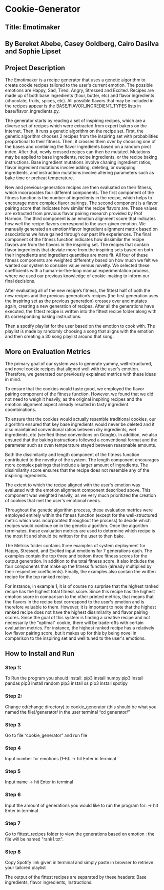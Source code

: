 # Cookie-Generator
## Title: Emotimaker
## By Bereket Abebe, Casey Goldberg, Cairo Dasilva and Sophie Lipset
## Project Description
The Emotimaker is a recipe generator that uses a genetic algorithm to create 
cookie recipes tailored to the user's current emotion. The possible emotions 
are Happy, Sad, Tired, Angry, Stressed and Excited. Recipes are made up of both
base ingredients (flour, butter, etc) and flavor ingredients (chocolate, 
fruits, spices, etc). All possible flavors that may be included in the recipes
appear is the BASE/FlAVOR_INGREDIENT_TYPES lists in base/flavor_ingredients.py.


The generator starts by reading a set of inspiring recipes, which are a diverse
set of recipes which were extracted from expert bakers on the internet. Then, 
it runs a genetic algorithm on the recipe set. First, the genetic algorithm 
chooses 2 recipes from the inspiring set with probabilities proportional to 
their fitness. Then, it crosses them over by choosing one of the bases and 
combining the flavor ingredients based on a random pivot index. After that, 
newly crossed recipes can then be mutated. Mutations may be applied to base 
ingredients, recipe ingredients, or the recipe baking instructions. Base 
ingredient mutations involve chaning ingredient ratios, flavor ingredient 
mutations involve adding, deleting, or swapping ingredients, and instruction 
mutations involve altering parameters such as bake time or preheat temperature.


New and previous-generation recipes are then evaluated on their fitness, which
incorporates four different components. The first component of the fitness 
function is the number of ingredients in the recipe, which helps to encourage 
more complex flavor pairings. The second component is a flavor pairing score
that indicates how similar the recipe flavors are. These values are extracted
from previous flavor pairing research provided by Prof Harmon. The third 
component is an emotion alignment score that indicates how well the recipe
flavors correspond to the user-given emotion. We manually generated an
emotion/flavor ingredient alignment matrix based on associations we have gained
through our past life experiences. The final component of the fitness function
indicates how dissimilar the recipe flavors are from the flavors in the
inspiring set. The recipes that contain flavor ingredients that deviate more 
from the inspiring sets based on both their ingredients and ingredient 
quantities are more fit. All four of these fitness components are weighted 
differently based on how much we felt we wanted our system to consider value
versus novelty. We selected these coefficients with a human-in-the-loop manual 
experimentation process, where we used our previous knowledge of cookie-making
to inform our final decisions.


After evaluating all of the new recipe’s fitness, the fittest half of both the new 
recipes and the previous generation’s recipes (the first generation uses the 
inspiring set as the previous generation) crosses over and mutates again, 
creating a new generation of recipes. After all the generations have executed,
the fittest recipe is written into the fittest recipe folder along with its
corresponding baking instructions. 


Then a spotify playlist for the user based on the emotion to cook with. The 
playlist is made by randomly choosing a song that aligns with the emotion and 
then creating a 30 song playlist around that song. 


## More on Evaluation Metrics

The primary goal of our system was to generate yummy, well-structured, and 
novel cookie recipes that aligned well with the user's emotion. Therefore, we 
generated our previously explained metrics with these ideas in mind. 

To ensure that the cookies would taste good, we employed the flavor pairing 
component of the fitness function. However, we found that we did not need to 
weigh it heavily, as the original inspiring recipes and the emotion alignment 
aspect already resulted in tasty ingredient coombinations.

To ensure that the cookies would actually resemble traditional cookies, our
algorithm ensured that key base ingredients would never be deleted and it also
maintained conventional ratios between dry ingredients, wet ingredients, etc 
(verified these conventions on Google). In addition, we also ensured that the
baking instructions followed a conventional format and the parameter such as
oven temperature stayed between reasonable amounts.

Both the dissimilarity and length component of the fitness function contributed
to the novelty of the system. The length component encourages more complex
pairings that include a larger amount of ingredients. The dissimilarity score
ensures that the recipe does not resemble any of the inspiring ingredients.

The extent to which the recipe aligned with the user's emotion was evaluated
with the emotion alignment component described above. This component was
weighted heavily, as we very much prioritized the creation of cookies that met
the user's emotional needs.

Throughout the genetic algorithm process, these evaluation metrics were
employed entirely within the fitness function (except for the well-structured
metric which was incorporated throughout the process) to decide which recipes
would continue on in the genetic algorithm. Once the algorithm terminates,
these evaluation metrics are used to determine which recipe is the most fit and
should be written for the user to then bake.

The Metrics folder contains three examples of system deployment for Happy, 
Stressed, and Excited input emotions for 7 generations each. The examples contain
the top three and bottom three fitness scores for the output generation. In
addition to the total fitness score, it also includes the four components that
make up the fitness function (already multiplied by their respective 
coefficients). Finally, the examples also contain the written recipe for the 
top ranked recipe.

For instance, in example 1, it is of course no surprise that the highest ranked
recipe has the highest total fitness score. Since this recipe has the highest
emotion score in comparison to the other printed metrics, that means that the 
flavors in the recipe best correspond to the user's emotion and is therefore 
valuable to them. However, it is important to note that the highest ranked
recipe does not have the highest dissimilarity and flavor pairing scores. Since
the goal of this system is finding a creative recipe and not necessarily the
"optimal" cookie, there will be trade-offs with certain evaluation metrics. 
For instance, the highest ranked recipe has a relatively low flavor pairing 
score, but it makes up for this by being novel in comparison to the inspiring
set and well tuned to the user's emotions. 

## How to Install and Run
### Step 1:
To Run the program you should install:
pip3 install numpy 
pip3 install pandas
pip3 install random
pip3 install os
pip3 install spotipy 


### Step 2: 
Change cd(change directory) to cookie_generator (this should be what you named 
the file)/generator/ in the user terminal
“cd generator/”


### Step 3 
Go to file “cookie_generator” and run file


### Step 4
Input number for emotions (1-6): -> hit Enter in terminal


### Step 5 
Input name -> hit Enter in terminal 


### Step 6
Input the amount of generations you would like to run the program for: -> hit 
Enter in terminal 


### Step 7 
Go to fittest_recipes folder to view the generations based on emotion :
the file will be named "rank1.txt". 


### Step 8 
Copy Spotify link given in terminal and simply paste in browser to retrieve 
your tailored playlist 



The output of the fittest recipes are separated by these headers: Base 
ingredients, flavor ingredients, Instructions. 







